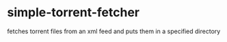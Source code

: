 # simple-torrent-fetcher
fetches torrent files from an xml feed and puts them in a specified directory
